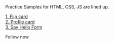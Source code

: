 <link rel="stylesheet" href="https://cdn.jsdelivr.net/npm/bootstrap-icons@1.11.3/font/bootstrap-icons.min.css">
Practice Samples for HTML, CSS, JS are lined up.

<a href="https://thirumaldhakshna.github.io/practice/flipcard">1. Flip card</a> <br>
<a href="https://thirumaldhakshna.github.io/practice/profilecard">2. Profile card</a> <br>
<a href="https://thirumaldhakshna.github.io/practice/sayhelloform">3. Say Hello Form</a>

<span class="icons">
                        Follow now
                        <a href="https://linkedin.com/in/thirumaldhakshna" style="color:blue;"><i class="bi bi-linkedin"></i></a>
                        <a href="https://github.com/thirumaldhakshna" style="color:black;"><i class="bi bi-github"></i></a>
                        <a href="https://twitter.com/thirumaldhakshn" style="color:skyblue;"><i class="bi bi-twitter"></i></a>
                        <a href="https://instagram.com/vdmprogrammer" style="color:hotpink;"><i class="bi bi-instagram"></i></a>
                        <a href="https://threads.net/vdmprogrammer" style="color:black;"><i class="bi bi-threads"></i></a>
                    </span>
